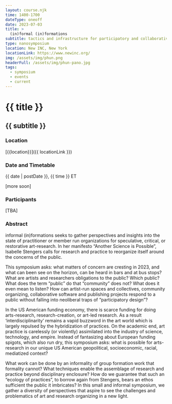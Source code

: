 ```yaml
---
layout: course.njk
time: 1400-1700
dateType: oneoff
date: 2023-07-03
title: >
  (in)formal (in)formations
subtitle: tactics and infrastructure for participatory and collaborative study & making
type: nanosymposium
location: New INC, New York
locationLink: https://www.newinc.org/
img: /assets/img/phun.png
headerFull: /assets/img/phun-pano.jpg
tags:
  - symposium
  - events
  - current
---
```


# {{ title }}

## {{ subtitle }}

### Location

[{{location}}]({{ locationLink }})

### Date and Timetable

{{ date | postDate }}, {{ time }} ET

[more soon]

### Participants

[TBA]

<!-- - Dakota Gearhart (video art)
- Garrett Laroy Johnson (media arts and sciences)
- Asa Sakrison (cultural geography, process theory)
- Phillip Thurtle (philosophy of science and technology) -->

### Abstract

informal (in)formations seeks to gather perspectives and insights
into the state of practitioner or member run organizations for speculative,
critical, or restorative art-research. In her manifesto “Another Science is
Possible”, Isabelle Stengers calls for research and practice to reorganize
itself around the concerns of the public.

This symposium asks: what matters of concern are cresting in 2023, and what can been see on the horizon, can be heard
in bars and at bus stops? What are artists and researchers obligations to the
public? Which public? What does the term “public” do that “community” does not?
What does it even mean to listen? How can artist-run spaces and collectives,
community organizing, collaborative software and publishing projects respond to
a public without falling into neoliberal traps of “participatory design”?

In the US American funding economy, there is scarce funding for doing arts-research,
research-creation, or art-led research. As a result ‘interdisciplinarity’
remains a vapid buzzword in the art world which is largely repulsed by the
hybridization of practices. On the academic end, art practice is carelessly (or
violently) assimilated into the industry of science, technology, and empire.
Instead of fantasizing about European funding spigots, which also run dry, this
symposium asks: what is possible for arts-research in our unique US American
geopolitical, socioeconomic, racial, mediatized context?

What work can be done
by an informality of group formation work that formality cannot? What techniques
enable the assemblage of research and practice beyond disciplinary enclosure?
How do we guarantee that such an “ecology of practices”, to borrow again from
Stengers, bears an ethos sufficient the public it imbricates? In this small and
informal symposium, we gather a diversity of perspectives that aspire to see the
challenges and problematics of art and research organizing in a new light.
